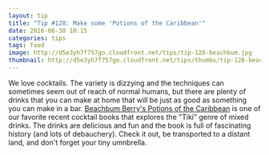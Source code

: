 ```yaml
---
layout: tip
title: "Tip #128: Make some 'Potions of the Caribbean'"
date: 2016-06-30 10:15
categories: tips
tags: food
image: http://d5e3yh7f757go.cloudfront.net/tips/tip-128-beachbum.jpg
thumbnail: http://d5e3yh7f757go.cloudfront.net/tips/thumbs/tip-128-beachbum.jpg
---
```

We love cocktails. The variety is dizzying and the techniques can sometimes seem out of reach of normal humans, but there are plenty of drinks that you can make at home that will be just as good as something you can make in a bar. <a href="https://www.amazon.com/dp/1603113800/ref=pd_lpo_sbs_dp_ss_1?pf_rd_p=1944687582&pf_rd_s=lpo-top-stripe-1&pf_rd_t=201&pf_rd_i=1593621396&pf_rd_m=ATVPDKIKX0DER&pf_rd_r=K2SPTHKAZ513N6QT187E">Beachbum Berry's Potions of the Caribbean</a> is one of our favorite recent cocktail books that explores the "Tiki" genre of mixed drinks. The drinks are delicious and fun and the book is full of fascinating history (and lots of debauchery). Check it out, be transported to a distant land, and don't forget your tiny umnbrella.
